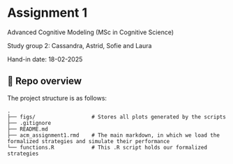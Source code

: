 # Assignment 1

Advanced Cognitive Modeling (MSc in Cognitive Science) 

Study group 2: Cassandra, Astrid, Sofie and Laura 

Hand-in date: 18-02-2025


## 📂 Repo overview
The project structure is as follows:

```
.
├── figs/                  # Stores all plots generated by the scripts
├── .gitignore
├── README.md
├── acm_assignment1.rmd    # The main markdown, in which we load the formalized strategies and simulate their performance
└── functions.R            # This .R script holds our formalized strategies
```
